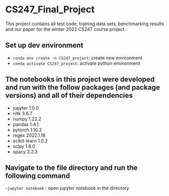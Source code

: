 # CS247_Final_Project
This project contains all test code, training data sets, benchmarking results and our paper for the winter 2022 CS247 course project.

## Set up dev environment

- `conda env create -n CS247_project`: create new environment
- `conda activate CS247_project`: activate python environment

## The notebooks in this project were developed and run with the follow packages (and package versions) and all of their dependencies

- jupyter 1.0.0
- nltk 3.6.7
- numpy 1.22.2
- pandas 1.4.1
- pytorch 1.10.2
- regex 2022.1.18
- scikit-learn 1.0.2
- scipy 1.8.0
- spacy 3.2.3

## Navigate to the file directory and run the following command

-`jupyter notebook` : open jupyter notebook in the directory
